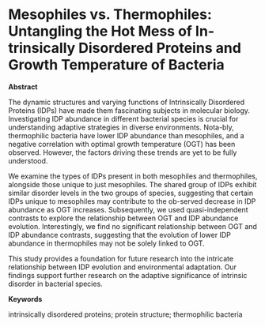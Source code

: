 # Mesophiles vs. Thermophiles: Untangling the Hot Mess of In-trinsically Disordered Proteins and Growth Temperature of Bacteria

**Abstract**

The dynamic structures and varying functions of Intrinsically Disordered Proteins (IDPs) have made them fascinating subjects in molecular biology. Investigating IDP abundance in different bacterial species is crucial for understanding adaptive strategies in diverse environments. Nota-bly, thermophilic bacteria have lower IDP abundance than mesophiles, and a negative correlation with optimal growth temperature (OGT) has been observed. However, the factors driving these trends are yet to be fully understood.

We examine the types of IDPs present in both mesophiles and thermophiles, alongside those unique to just mesophiles. The shared group of IDPs exhibit similar disorder levels in the two groups of species, suggesting that certain IDPs unique to mesophiles may contribute to the ob-served decrease in IDP abundance as OGT increases. Subsequently, we used quasi-independent contrasts to explore the relationship between OGT and IDP abundance evolution. Interestingly, we find no significant relationship between OGT and IDP abundance contrasts, suggesting that the evolution of lower IDP abundance in thermophiles may not be solely linked to OGT.

This study provides a foundation for future research into the intricate relationship between IDP evolution and environmental adaptation. Our findings support further research on the adaptive significance of intrinsic disorder in bacterial species.


**Keywords**

intrinsically disordered proteins; protein structure; thermophilic bacteria
